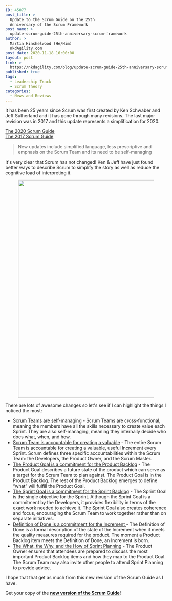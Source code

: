 ```yaml
---
ID: 45077
post_title: >
  Update to the Scrum Guide on the 25th
  Anniversary of the Scrum Framework
post_name: >
  update-scrum-guide-25th-anniversary-scrum-framework
author: >
  Martin Hinshelwood (He/Him)
  nkdAgility.com
post_date: 2020-11-18 16:00:00
layout: post
link: >
  https://nkdagility.com/blog/update-scrum-guide-25th-anniversary-scrum-framework/
published: true
tags:
  - Leadership Track
  - Scrum Theory
categories:
  - News and Reviews
---
```

<!-- wp:paragraph -->
<p>It has been 25 years since Scrum was first created by Ken Schwaber and Jeff Sutherland and it has gone through many revisions. The last major revision was in 2017 and this update represents a simplification for 2020.</p>
<!-- /wp:paragraph -->

<!-- wp:buttons -->
<div class="wp-block-buttons"><!-- wp:button -->
<div class="wp-block-button"><a class="wp-block-button__link" href="https://nkdagility.com/the-2020-scrum-guide/">The 2020 Scrum Guide </a></div>
<!-- /wp:button -->

<!-- wp:button -->
<div class="wp-block-button"><a class="wp-block-button__link" href="https://nkdagility.com/the-2017-scrum-guide/">The 2017 Scrum Guide</a></div>
<!-- /wp:button --></div>
<!-- /wp:buttons -->

<!-- wp:quote -->
<blockquote class="wp-block-quote"><p>New updates include simplified language, less prescriptive and emphasis on the Scrum Team and its need to be self-managing</p></blockquote>
<!-- /wp:quote -->

<!-- wp:paragraph -->
<p>It's very clear that Scrum has not changed! Ken &amp; Jeff have just found better ways to describe Scrum to simplify the story as well as reduce the cognitive load of interpreting it. </p>
<!-- /wp:paragraph -->

<!-- wp:image {"align":"center","id":45091,"width":869,"height":680,"sizeSlug":"large"} -->
<div class="wp-block-image"><figure class="aligncenter size-large is-resized"><img src="https://nkdagility.com/wp-content/uploads/2020/11/naked-Agility-Scrum-Framework-920x720.jpg" alt="" class="wp-image-45091" width="869" height="680"/></figure></div>
<!-- /wp:image -->

<!-- wp:paragraph -->
<p>There are lots of awesome changes so let's see if I can highlight the things I noticed the most:</p>
<!-- /wp:paragraph -->

<!-- wp:list -->
<ul><li><a href="https://nkdagility.com/the-2020-scrum-guide/#scrum-team">Scrum Teams are self-managing</a> - Scrum Teams are cross-functional, meaning the members have all the skills necessary to create value each Sprint. They are also self-managing, meaning they internally decide who does what, when, and how.</li><li><a href="https://nkdagility.com/the-2020-scrum-guide/#scrum-team">Scrum Team is accountable for creating a valuable</a> - The entire Scrum Team is accountable for creating a valuable, useful Increment every Sprint. Scrum defines three specific accountabilities within the Scrum Team: the Developers, the Product Owner, and the Scrum Master.</li><li><a href="https://nkdagility.com/the-2020-scrum-guide/#commitment-product-goal">The Product Goal is a commitment for the Product Backlog</a> - The Product Goal describes a future state of the product which can serve as a target for the Scrum Team to plan against. The Product Goal is in the Product Backlog. The rest of the Product Backlog emerges to define “what” will fulfill the Product Goal.</li><li><a href="https://nkdagility.com/the-2020-scrum-guide/#commitment-sprint-goal">The Sprint Goal is a commitment for the Sprint Backlog</a> - The Sprint Goal is the single objective for the Sprint. Although the Sprint Goal is a commitment by the Developers, it provides flexibility in terms of the exact work needed to achieve it. The Sprint Goal also creates coherence and focus, encouraging the Scrum Team to work together rather than on separate initiatives.</li><li><a href="https://nkdagility.com/the-2020-scrum-guide/#commitment-definition-of-done">Definition of Done is a commitment for the Increment </a>- The Definition of Done is a formal description of the state of the Increment when it meets the quality measures required for the product. The moment a Product Backlog item meets the Definition of Done, an Increment is born.</li><li><a href="https://nkdagility.com/the-2020-scrum-guide/#sprint-planning">The What, the Why, and the How of Sprint Planning</a> - The Product Owner ensures that attendees are prepared to discuss the most important Product Backlog items and how they map to the Product Goal. The Scrum Team may also invite other people to attend Sprint Planning to provide advice.</li></ul>
<!-- /wp:list -->

<!-- wp:paragraph -->
<p>I hope that that get as much from this new revision of the Scrum Guide as I have. </p>
<!-- /wp:paragraph -->

<!-- wp:paragraph -->
<p>Get your copy of the <strong><a href="https://nkdagility.com/the-2020-scrum-guide/" target="_blank" rel="noreferrer noopener">new version of the Scrum Guide</a></strong>!</p>
<!-- /wp:paragraph -->